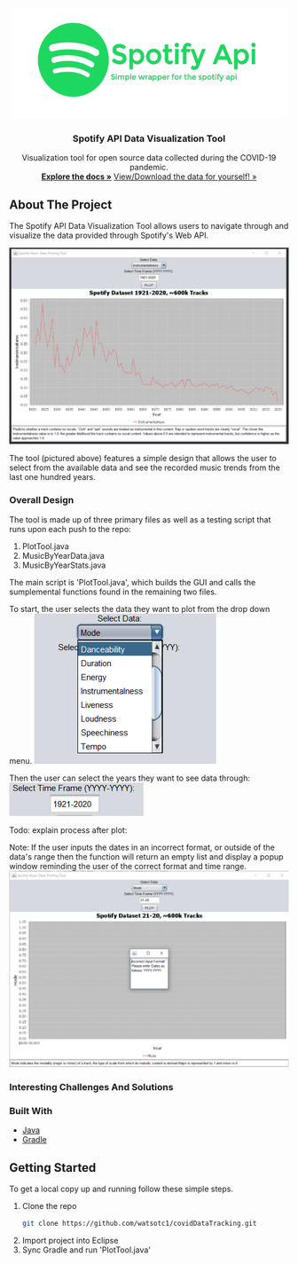 <!--
*** Thanks for checking out the Best-README-Template. If you have a suggestion
*** that would make this better, please fork the repo and create a pull request
*** or simply open an issue with the tag "enhancement".
*** Thanks again! Now go create something AMAZING! :D
***
***
***
*** To avoid retyping too much info. Do a search and replace for the following:
*** watsotc1, covidDataTracking, twitter_handle, email, COVID Data GUI , project_description
-->



<!-- PROJECT SHIELDS -->
<!--
*** I'm using markdown "reference style" links for readability.
*** Reference links are enclosed in brackets [ ] instead of parentheses ( ).
*** See the bottom of this document for the declaration of the reference variables
*** for contributors-url, forks-url, etc. This is an optional, concise syntax you may use.
*** https://www.markdownguide.org/basic-syntax/#reference-style-links
-->



<!-- PROJECT LOGO -->
<br />
<p align="center">
  <a href="https://github.com/watsotc1/musicDataByYear">
    <img src="images/icon.png" alt="Logo" width="500" height="200">
  </a>

  <h3 align="center">Spotify API Data Visualization Tool</h3>

  <p align="center">
    Visualization tool for open source data collected during the COVID-19 pandemic. 
    <br />
    <a href="https://github.com/watsotc1/musicDataByYear"><strong>Explore the docs »</strong></a>
    <a href="https://developer.spotify.com/documentation/web-api/quick-start/">View/Download the data for yourself! »</strong></a>
  </p>
</p>


<!-- ABOUT THE PROJECT -->
## About The Project

The Spotify API Data Visualization Tool allows users to navigate through and visualize the data provided through Spotify's Web API. 

![alt text](https://github.com/watsotc1/musicDataByYear/blob/main/images/screenShot.PNG)

The tool (pictured above) features a simple design that allows the user to select from the available data and see the recorded music trends from the last one hundred years.

### Overall Design

The tool is made up of three primary files as well as a testing script that runs upon each push to the repo:
1) PlotTool.java
2) MusicByYearData.java
3) MusicByYearStats.java

The main script is 'PlotTool.java', which builds the GUI and calls the sumplemental functions found in the remaining two files. 

To start, the user selects the data they want to plot from the drop down menu.
![alt text](https://github.com/watsotc1/musicDataByYear/blob/main/images/dropDown.PNG)

Then the user can select the years they want to see data through:
![alt text](https://github.com/watsotc1/musicDataByYear/blob/main/images/enterDate.PNG)

Todo: explain process after plot:

Note: If the user inputs the dates in an incorrect format, or outside of the data's range then the function will return an empty list and display a popup window reminding the user of the correct format and time range. 
![alt text](https://github.com/watsotc1/musicDataByYear/blob/main/images/errorPopup.PNG)

### Interesting Challenges And Solutions


### Built With

* [Java]()
* [Gradle]()


<!-- GETTING STARTED -->
## Getting Started

To get a local copy up and running follow these simple steps.

1. Clone the repo
   ```sh
   git clone https://github.com/watsotc1/covidDataTracking.git
   ```
2. Import project into Eclipse
3. Sync Gradle and run 'PlotTool.java'

